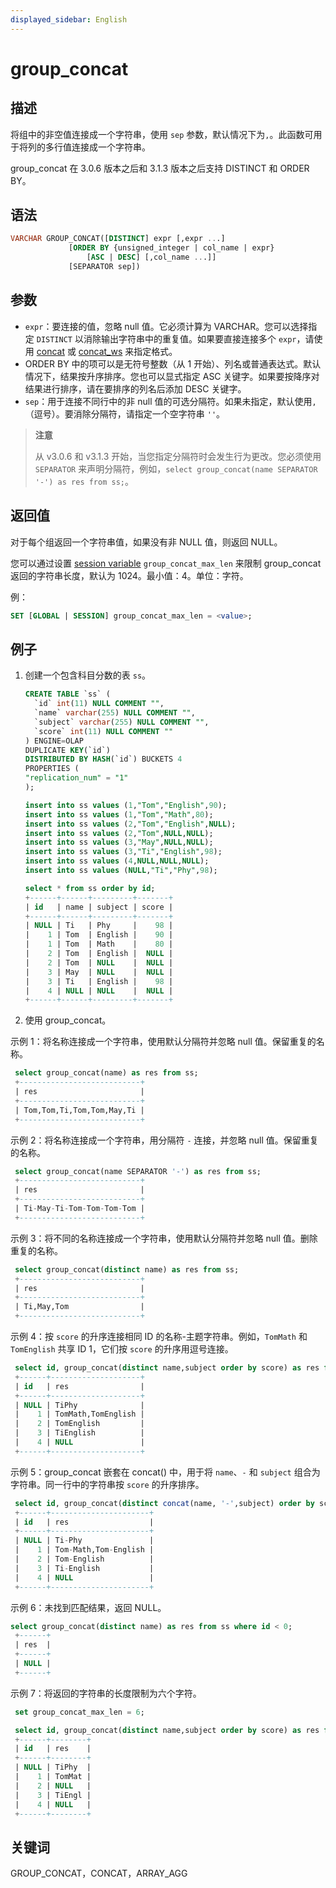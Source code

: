 ```yaml
---
displayed_sidebar: English
---
```


# group_concat

## 描述

将组中的非空值连接成一个字符串，使用 `sep` 参数，默认情况下为`,`。此函数可用于将列的多行值连接成一个字符串。

group_concat 在 3.0.6 版本之后和 3.1.3 版本之后支持 DISTINCT 和 ORDER BY。

## 语法

```SQL
VARCHAR GROUP_CONCAT([DISTINCT] expr [,expr ...]
             [ORDER BY {unsigned_integer | col_name | expr}
                 [ASC | DESC] [,col_name ...]]
             [SEPARATOR sep])
```

## 参数

- `expr`：要连接的值，忽略 null 值。它必须计算为 VARCHAR。您可以选择指定 `DISTINCT` 以消除输出字符串中的重复值。如果要直接连接多个 `expr`，请使用 [concat](../string-functions/concat.md) 或 [concat_ws](../string-functions/concat_ws.md) 来指定格式。
- ORDER BY 中的项可以是无符号整数（从 1 开始）、列名或普通表达式。默认情况下，结果按升序排序。您也可以显式指定 ASC 关键字。如果要按降序对结果进行排序，请在要排序的列名后添加 DESC 关键字。
- `sep`：用于连接不同行中的非 null 值的可选分隔符。如果未指定，默认使用`,`（逗号）。要消除分隔符，请指定一个空字符串 `''`。

> **注意**
>
> 从 v3.0.6 和 v3.1.3 开始，当您指定分隔符时会发生行为更改。您必须使用 `SEPARATOR` 来声明分隔符，例如，`select group_concat(name SEPARATOR '-') as res from ss;`。

## 返回值

对于每个组返回一个字符串值，如果没有非 NULL 值，则返回 NULL。

您可以通过设置 [session variable](../../../reference/System_variable.md) `group_concat_max_len` 来限制 group_concat 返回的字符串长度，默认为 1024。最小值：4。单位：字符。

例：

```sql
SET [GLOBAL | SESSION] group_concat_max_len = <value>;
```

## 例子

1. 创建一个包含科目分数的表 `ss`。

   ```sql
   CREATE TABLE `ss` (
     `id` int(11) NULL COMMENT "",
     `name` varchar(255) NULL COMMENT "",
     `subject` varchar(255) NULL COMMENT "",
     `score` int(11) NULL COMMENT ""
   ) ENGINE=OLAP
   DUPLICATE KEY(`id`)
   DISTRIBUTED BY HASH(`id`) BUCKETS 4
   PROPERTIES (
   "replication_num" = "1"
   );

   insert into ss values (1,"Tom","English",90);
   insert into ss values (1,"Tom","Math",80);
   insert into ss values (2,"Tom","English",NULL);
   insert into ss values (2,"Tom",NULL,NULL);
   insert into ss values (3,"May",NULL,NULL);
   insert into ss values (3,"Ti","English",98);
   insert into ss values (4,NULL,NULL,NULL);
   insert into ss values (NULL,"Ti","Phy",98);

   select * from ss order by id;
   +------+------+---------+-------+
   | id   | name | subject | score |
   +------+------+---------+-------+
   | NULL | Ti   | Phy     |    98 |
   |    1 | Tom  | English |    90 |
   |    1 | Tom  | Math    |    80 |
   |    2 | Tom  | English |  NULL |
   |    2 | Tom  | NULL    |  NULL |
   |    3 | May  | NULL    |  NULL |
   |    3 | Ti   | English |    98 |
   |    4 | NULL | NULL    |  NULL |
   +------+------+---------+-------+
   ```

2. 使用 group_concat。
  
  示例 1：将名称连接成一个字符串，使用默认分隔符并忽略 null 值。保留重复的名称。

  ```sql
   select group_concat(name) as res from ss;
   +---------------------------+
   | res                       |
   +---------------------------+
   | Tom,Tom,Ti,Tom,Tom,May,Ti |
   +---------------------------+
  ```

  示例 2：将名称连接成一个字符串，用分隔符 `-` 连接，并忽略 null 值。保留重复的名称。

  ```sql
   select group_concat(name SEPARATOR '-') as res from ss;
   +---------------------------+
   | res                       |
   +---------------------------+
   | Ti-May-Ti-Tom-Tom-Tom-Tom |
   +---------------------------+
  ```

  示例 3：将不同的名称连接成一个字符串，使用默认分隔符并忽略 null 值。删除重复的名称。

  ```sql
   select group_concat(distinct name) as res from ss;
   +---------------------------+
   | res                       |
   +---------------------------+
   | Ti,May,Tom                |
   +---------------------------+
  ```

  示例 4：按 `score` 的升序连接相同 ID 的名称-主题字符串。例如，`TomMath` 和 `TomEnglish` 共享 ID 1，它们按 `score` 的升序用逗号连接。

  ```sql
   select id, group_concat(distinct name,subject order by score) as res from ss group by id order by id;
   +------+--------------------+
   | id   | res                |
   +------+--------------------+
   | NULL | TiPhy              |
   |    1 | TomMath,TomEnglish |
   |    2 | TomEnglish         |
   |    3 | TiEnglish          |
   |    4 | NULL               |
   +------+--------------------+
   ```

  示例 5：group_concat 嵌套在 concat() 中，用于将 `name`、`-` 和 `subject` 组合为字符串。同一行中的字符串按 `score` 的升序排序。
  
  ```sql
   select id, group_concat(distinct concat(name, '-',subject) order by score) as res from ss group by id order by id;
   +------+----------------------+
   | id   | res                  |
   +------+----------------------+
   | NULL | Ti-Phy               |
   |    1 | Tom-Math,Tom-English |
   |    2 | Tom-English          |
   |    3 | Ti-English           |
   |    4 | NULL                 |
   +------+----------------------+
   ```
  
  示例 6：未找到匹配结果，返回 NULL。

  ```sql
  select group_concat(distinct name) as res from ss where id < 0;
   +------+
   | res  |
   +------+
   | NULL |
   +------+
   ```

  示例 7：将返回的字符串的长度限制为六个字符。

  ```sql
   set group_concat_max_len = 6;

   select id, group_concat(distinct name,subject order by score) as res from ss group by id order by id;
   +------+--------+
   | id   | res    |
   +------+--------+
   | NULL | TiPhy  |
   |    1 | TomMat |
   |    2 | NULL   |
   |    3 | TiEngl |
   |    4 | NULL   |
   +------+--------+
   ```

## 关键词

GROUP_CONCAT，CONCAT，ARRAY_AGG
